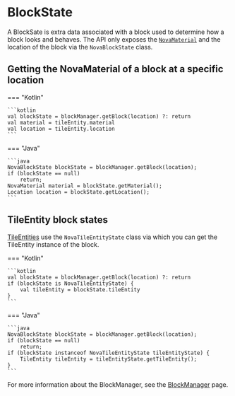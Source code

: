 # BlockState

A BlockSate is extra data associated with a block used to determine how a block looks and behaves. The API only exposes
the [``NovaMaterial``](../material/index.md) and the location of the block via the ``NovaBlockState`` class.

## Getting the NovaMaterial of a block at a specific location

=== "Kotlin"

    ```kotlin
    val blockState = blockManager.getBlock(location) ?: return
    val material = tileEntity.material
    val location = tileEntity.location
    ```

=== "Java"

    ```java
    NovaBlockState blockState = blockManager.getBlock(location);
    if (blockState == null)
        return;
    NovaMaterial material = blockState.getMaterial();
    Location location = blockState.getLocation();
    ```

## TileEntity block states

[TileEntities](../tileentity/tileentity.md) use the ``NovaTileEntityState`` class via which you can get the TileEntity
instance of the block.

=== "Kotlin"

    ```kotlin
    val blockState = blockManager.getBlock(location) ?: return
    if (blockState is NovaTileEntityState) {
        val tileEntity = blockState.tileEntity
    }
    ```

=== "Java"

    ```java
    NovaBlockState blockState = blockManager.getBlock(location);
    if (blockState == null)
        return;
    if (blockState instanceof NovaTileEntityState tileEntityState) {
        TileEntity tileEntity = tileEntityState.getTileEntity();
    }
    ```

For more information about the BlockManager, see the [BlockManager](blockmanager.md) page.